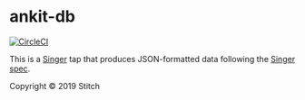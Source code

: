 # ankit-db

[![CircleCI](https://circleci.com/gh/singer-io/ankit-db.svg?style=svg)](https://circleci.com/gh/singer-io/ankit-db)

This is a [Singer](https://singer.io) tap that produces JSON-formatted data
following the [Singer
spec](https://github.com/singer-io/getting-started/blob/master/SPEC.md).

Copyright &copy; 2019 Stitch
